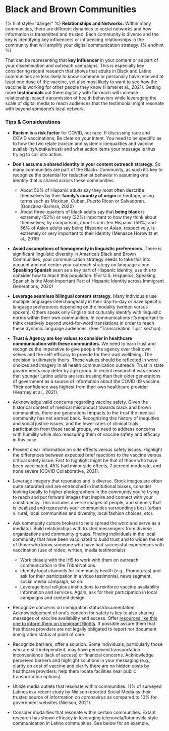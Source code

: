 # Black and Brown Communities

{% hint style="danger" %}
**Relationships and Networks:** Within many communities, there are different dynamics to social networks and how information is transmitted and trusted. Each community is diverse and the key is identifying key influencers or influencing relationships in the community that will amplify your digital communication strategy. 
{% endhint %}

That can be representing that **key influencer** in your content or as part of your dissemination and outreach campaigns. This is especially key considering recent research that shows that adults in Black and Latino communities are less likely to know someone or personally have received at least one dose of the vaccine, yet also most likely to want to see how the vaccine is working for other people they know \(Hamel et al., 2021\). Getting more **testimonials** out there digitally with far reach will increase relationship-based transmission of health behaviors while leveraging the scale of digital media to reach audiences that the testimonial might resonate with beyond someone’s local network.

### **Tips & Considerations**

* **Racism is a risk factor** for COVID, not race. If discussing race and COVID vaccinations, Be clear on your intent. You need to be specific as to how the two relate \(racism and systemic inequalities and vaccine availability/uptake/trust\) and what action items your message is thus trying to call into action. 
* **Don’t assume a shared identity in your content outreach strategy.** So many communities are part of the Black+ Community, as such it’s key to recognize the potential for reductionist behavior in assuming one identity that is shared across these communities.

  * About 50% of Hispanic adults say they most often describe themselves by their **family’s country of origin** or heritage, using terms such as Mexican, Cuban, Puerto Rican or Salvadoran.. \(Gonzalez-Barrera, 2020\)
  * About three-quarters of black adults say that **being black** is extremely \(52%\) or very \(22%\) important to how they think about themselves; by comparison, about six-in-ten Hispanic \(59%\) and 56% of Asian adults say being Hispanic or Asian, respectively, is extremely or very important to their identity \(Menasce Horowitz et al., 2019\)

* **Avoid assumptions of homogeneity in linguistic preferences.** There is significant linguistic diversity in America’s Black and Brown Communities, your communication strategy needs to take this into account and not center your outreach strategy on language alone. **Speaking Spanish** seen as a key part of Hispanic identity, use this to consider how to reach this population. \(For U.S. Hispanics, Speaking Spanish Is the Most Important Part of Hispanic Identity across Immigrant Generations, 2020\) 

* **Leverage seamless bilingual content strategy.** Many individuals use multiple languages interchangeably in their day-to-day or have specific language preferences depending on the modality \(written versus spoken\). Others speak only English but culturally identify with linguistic norms within their own communities. In communications it’s important to think creatively beyond word-for-word translations in order to reach these dynamic language audiences. \(See “Transcreation Tips” section\).
* **Trust & Agency are key values to consider in healthcare communication with these communities.** We need to earn trust and recognize the imperative to give people the agency over their own selves and the self-efficacy to provide for their own wellbeing. The decision is ultimately theirs. These values should be reflected in word choices and imagery in all health communication outreach. Trust in state governments may defer by age group. In recent research it was shown that younger Latino adults are less trusting than their older generations of government as a source of information about the COVID-19 vaccine. Their confidence was highest from their own healthcare provider \(Kearney et al., 2021\).
* Acknowledge valid concerns regarding vaccine safety.  Given the historical context of medical misconduct towards black and brown communities, there are generational impacts to the trust the medical community has not earned back. Recognizing this history of inequities and social justice issues, and the lower rates of clinical trials participation from these racial groups, we need to address concerns with humility while also reassuring them of vaccine safety and efficacy in this case. 
* Present clear information on side effects versus safety issues. Highlight the differences between expected brief reactions to the vaccine versus critical safety issue. Fact to highlight might be that of those who have been vaccinated, 45% had minor side effects, 7 percent moderate, and none severe \(COVID Collaborative, 2021\).
* Leverage imagery that resonates and is diverse. Stock images are often quite saturated and are entrenched in institutional biases, consider looking locally to higher photographers in the community you’re trying to reach and put forward images that inspire and connect with your constituency. This includes diverse images of people, and scenery that is localized and represents your communities surroundings best \(urban v. rural, local communities and diversity, local fashion choices, etc\). 
* Ask community culture brokers to help spread the word and serve as a mediator. Build relationships with trusted messengers from diverse organizations and community groups. Finding individuals in the local community that have been vaccinated to build trust and to widen the net of those who know someone who have had successful experiences with vaccination \(use of video, written, media testimonials\)
  * Work closely with the IHS to work with them on outreach communication in the Tribal Nations.
  * Identify local channels for community health \(e.g., Promotoras\) and ask for their participation in a video testimonial, news segment, social media campaign, so on.
  * Leverage local religious institutions to reinforce vaccine availability information and services. Again, ask for their participation in local campaigns and content design.
* Recognize concerns on immigration status/documentation. Acknowledgement of one’s concern for safety is key to also sharing messages of vaccine availability and access. Offer [resources like this one to inform them on Immigrant Rights](https://www.immigrantdefenseproject.org/ice-home-and-community-arrests/#unique). If possible assure them that healthcare providers are not legally obligated to report nor document immigration status at point of care.
* Recognize barriers, offer a solution. Some individuals, particularly those who are still independent, may have perceived transportation inconvenience \(lack of access\) or financial concerns. Acknowledge perceived barriers and highlight solutions in your messaging \(e.g., clarity on cost of vaccine and clarify there are no hidden costs by healthcare providers; help them locate facilities near public transportation options\).
* Utilize media outlets that resonate within communities. 11% of surveyed Latinos in a recent study by Nielson reported Social Media as their trusted source of information on coronavirus as compared to 10% for government websites \(Nielson, 2021\). 
* Consider modalities that resonate within certain communities. Extant research has shown efficacy in leveraging telenovela/fotonovela style communication in Latino communities. See below for an example. 

